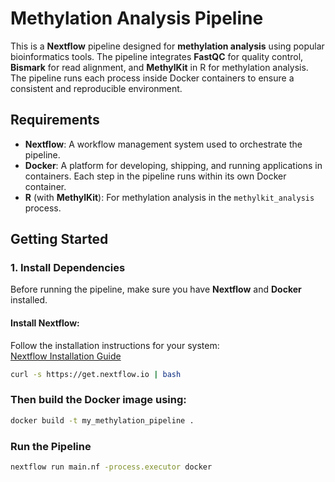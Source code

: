 # Methylation Analysis Pipeline

This is a **Nextflow** pipeline designed for **methylation analysis** using popular bioinformatics tools. The pipeline integrates **FastQC** for quality control, **Bismark** for read alignment, and **MethylKit** in R for methylation analysis. The pipeline runs each process inside Docker containers to ensure a consistent and reproducible environment.

## Requirements

- **Nextflow**: A workflow management system used to orchestrate the pipeline.
- **Docker**: A platform for developing, shipping, and running applications in containers. Each step in the pipeline runs within its own Docker container.
- **R** (with **MethylKit**): For methylation analysis in the `methylkit_analysis` process.

## Getting Started

### 1. Install Dependencies

Before running the pipeline, make sure you have **Nextflow** and **Docker** installed.

#### Install Nextflow:

Follow the installation instructions for your system:  
[Nextflow Installation Guide](https://www.nextflow.io/docs/latest/getstarted.html)

```bash
curl -s https://get.nextflow.io | bash
```
### Then build the Docker image using:

```bash
docker build -t my_methylation_pipeline .
```

### Run the Pipeline
```bash
nextflow run main.nf -process.executor docker
```


